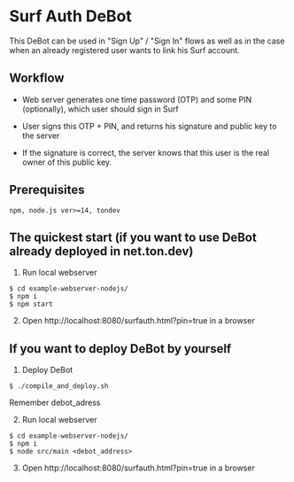 # Surf Auth DeBot

This DeBot can be used in "Sign Up" / "Sign In" flows as well as in the case when an already registered user wants to link his Surf account.

## Workflow

 - Web server generates one time password (OTP) and some PIN (optionally), which user should sign in Surf

 - User signs this OTP + PIN, and returns his signature and public key to the server

 -  If the signature is correct, the server knows that this user is the real owner of this public key.

## Prerequisites

    npm, node.js ver>=14, tondev

## The quickest start (if you want to use DeBot  already deployed in net.ton.dev)

1. Run local webserver
```
$ cd example-webserver-nodejs/
$ npm i
$ npm start
```

2.  Open http://localhost:8080/surfauth.html?pin=true in a browser 


## If you want to deploy DeBot by yourself

1. Deploy DeBot
```
$ ./compile_and_deploy.sh 
```
Remember debot_adress

2. Run local webserver
```
$ cd example-webserver-nodejs/
$ npm i
$ node src/main <debot_address>
```

3.  Open http://localhost:8080/surfauth.html?pin=true in a browser 
